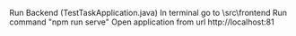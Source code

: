 Run Backend (TestTaskApplication.java)
In terminal go to \src\frontend
Run command "npm run serve"
Open application from url http://localhost:81

